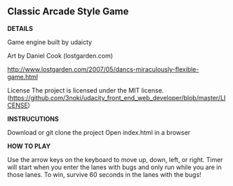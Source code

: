 ## Classic Arcade Style Game

**DETAILS**

Game engine built by udaicty

Art by Daniel Cook (lostgarden.com)

http://www.lostgarden.com/2007/05/dancs-miraculously-flexible-game.html



License
The project is licensed under the MIT license.(https://github.com/3noki/udacity_front_end_web_developer/blob/master/LICENSE)



**INSTRUCUTIONS**

Download or git clone the project
Open index.html in a browser


**HOW TO PLAY**

Use the arrow keys on the keyboard to move up, down, left, or right.
Timer will start when you enter the lanes with bugs and only run while you are in those lanes.
To win, survive 60 seconds in the lanes with the bugs!
